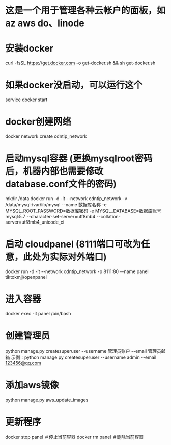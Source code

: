 # 这是一个用于管理各种云帐户的面板，如az aws do、linode

# 安装docker
curl -fsSL https://get.docker.com -o get-docker.sh && sh get-docker.sh 

# 如果docker没启动，可以运行这个
service docker start

# docker创建网络
docker network create cdntip_network 

# 启动mysql容器 (更换mysqlroot密码后，机器内部也需要修改database.conf文件的密码)
mkdir /data 
docker run -d -it --network cdntip_network -v /data/mysql:/var/lib/mysql --name 数据库名称 -e MYSQL_ROOT_PASSWORD=数据库密码 -e MYSQL_DATABASE=数据库账号 mysql:5.7 --character-set-server=utf8mb4 --collation-server=utf8mb4_unicode_ci

# 启动 cloudpanel (8111端口可改为任意，此处为实际对外端口)
docker run -d -it --network cdntip_network -p 8111:80 --name panel tiktokmjj/openpanel 

# 进入容器
docker exec -it panel /bin/bash

# 创建管理员
python manage.py createsuperuser --username 管理员账户 --email 管理员邮箱
示例：python manage.py createsuperuser --username admin --email 123456@qq.com

# 添加aws镜像
python manage.py aws_update_images

# 更新程序
docker stop panel ＃停止当前容器 
docker rm panel   ＃删除当前容器

